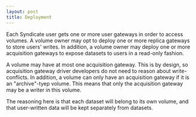 ```yaml
---
layout: post
title: Deployment
---
```


Each Syndicate user gets one or more user gateways in order to access volumes.
A volume owner may opt to deploy one or more replica gateways to store users'
writes.  In addition, a volume owner may deploy one or more acquisition gateways
to expose datasets to users in a read-only fashion.

A volume may have at most one acquisition gateway.  This is by design, so
acquisition gateway driver developers do not need to reason about
write-conflicts.  In addition, a volume can only have an acquisition gateway if
it is an "archive"-tyep volume.  This means that only the acquisition gateway
may be a writer in this volume.

The reasoning here is that each dataset will belong to its own volume, and that
user-written data will be kept separately from datasets.
